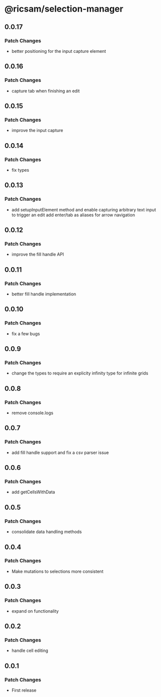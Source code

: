 # @ricsam/selection-manager

## 0.0.17

### Patch Changes

- better positioning for the input capture element

## 0.0.16

### Patch Changes

- capture tab when finishing an edit

## 0.0.15

### Patch Changes

- improve the input capture

## 0.0.14

### Patch Changes

- fix types

## 0.0.13

### Patch Changes

- add setupInputElement method and enable capturing arbitrary text input to trigger an edit
  add enter/tab as aliases for arrow navigation

## 0.0.12

### Patch Changes

- improve the fill handle API

## 0.0.11

### Patch Changes

- better fill handle implementation

## 0.0.10

### Patch Changes

- fix a few bugs

## 0.0.9

### Patch Changes

- change the types to require an explicity infinity type for infinite grids

## 0.0.8

### Patch Changes

- remove console.logs

## 0.0.7

### Patch Changes

- add fill handle support and fix a csv parser issue

## 0.0.6

### Patch Changes

- add getCellsWithData

## 0.0.5

### Patch Changes

- consolidate data handling methods

## 0.0.4

### Patch Changes

- Make mutations to selections more consistent

## 0.0.3

### Patch Changes

- expand on functionality

## 0.0.2

### Patch Changes

- handle cell editing

## 0.0.1

### Patch Changes

- First release
